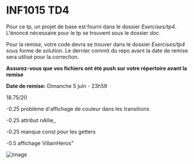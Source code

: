# INF1015 TD4

Pour ce tp, un projet de base est fourni dans le dossier *Exercises/tp4*. L'énoncé nécessaire pour le tp se trouvent sous le dossier *doc*.

 Pour la remise, votre code devra se trouver dans le dossier *Exercises/tp4* sous forme de solution. Le dernier commit du repo avant la date de remise sera utilisé pour la correction. 
 
 **Assurez-vous que vos fichiers ont été push sur votre répertoire avant la remise** 
 
 **Date de remise:** Dimanche 5 juin - 23h59

18.75/20

-0.25 problème d'affichage de couleur dans les transitions

-0.25 attribut nAllie_

-0.25 manque const pour les getters

-0.5 affichage VillainHeros"

![image](https://user-images.githubusercontent.com/47032065/172491213-8c23922b-075a-4217-acf3-8a0ffcb19b3a.png)
